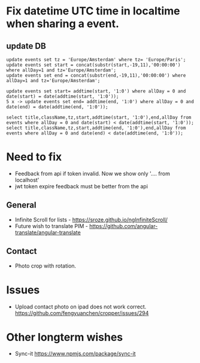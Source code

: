 # Fix datetime UTC time in localtime when sharing a event.

## update DB


    update events set tz = 'Europe/Amsterdam' where tz= 'Europe/Paris';
    update events set start = concat(substr(start,-19,11),'00:00:00') where allDay=1 and tz='Europe/Amsterdam';
    update events set end = concat(substr(end,-19,11),'00:00:00') where allDay=1 and tz='Europe/Amsterdam';

    update events set start= addtime(start, '1:0') where allDay = 0 and date(start) = date(addtime(start, '1:0'));
    5 x -> update events set end= addtime(end, '1:0') where allDay = 0 and date(end) = date(addtime(end, '1:0'));

    select title,className,tz,start,addtime(start, '1:0'),end,allDay from events where allDay = 0 and date(start) < date(addtime(start, '1:0'));
    select title,className,tz,start,addtime(end, '1:0'),end,allDay from events where allDay = 0 and date(end) < date(addtime(end, '1:0'));

# Need to fix
- Feedback from api if token invalid. Now we show only '.... from localhost'
- jwt token expire feedback must be better from the api

## General
- Infinite Scroll for lists - https://sroze.github.io/ngInfiniteScroll/
- Future wish to translate PIM - https://github.com/angular-translate/angular-translate

## Contact
- Photo crop with rotation.

# Issues
- Upload contact photo on ipad does not work correct.
  https://github.com/fengyuanchen/cropper/issues/294

# Other longterm wishes

- Sync-it https://www.npmjs.com/package/sync-it

